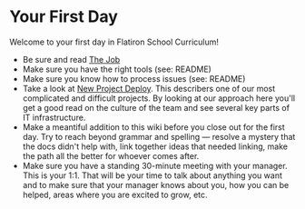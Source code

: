 # Your First Day

Welcome to your first day in Flatiron School Curriculum!

* Be sure and read [The Job](./the_job.md)
* Make sure you have the right tools (see: README)
* Make sure you know how to process issues (see: README)
* Take a look at [New Project Deploy](./major_project_deploy_new_version.md).
  This describers one of our most complicated and difficult projects. By
  looking at our approach here you'll get a good read on the culture of the team
  and see several key parts of IT infrastructure.
* Make a meantiful addition to this wiki before you close out for the first
  day. Try to reach beyond grammar and spelling &mdash; resolve a mystery that
  the docs didn't help with, link together ideas that needed linking, make the
  path all the better for whoever comes after.
* Make sure you have a standing 30-minute meeting with your manager. This is
  your 1:1. That will be your time to talk about anything you want and to make
  sure that your manager knows about you, how you can be helped, areas where you
  are excited to grow, etc.


